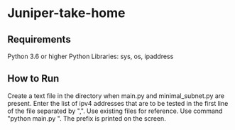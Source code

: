 # Juniper-take-home

## Requirements
Python 3.6 or higher
Python Libraries: sys, os, ipaddress

## How to Run
Create a text file in the directory when main.py and minimal_subnet.py are present.
Enter the list of ipv4 addresses that are to be tested in the first line of the file separated by ",". Use existing files for reference.
Use command "python main.py <name-of-the-text-file-that-is-added>".
The prefix is printed on the screen.
